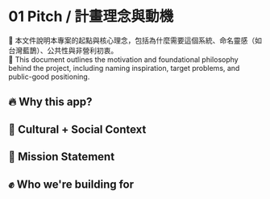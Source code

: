 # 01 Pitch / 計畫理念與動機

🔹 本文件說明本專案的起點與核心理念，包括為什麼需要這個系統、命名靈感（如台灣藍鵲）、公共性與非營利初衷。  
🔸 This document outlines the motivation and foundational philosophy behind the project, including naming inspiration, target problems, and public-good positioning.

## 🔥 Why this app?

## 🌱 Cultural + Social Context

## 🧭 Mission Statement

## ✊ Who we're building for
